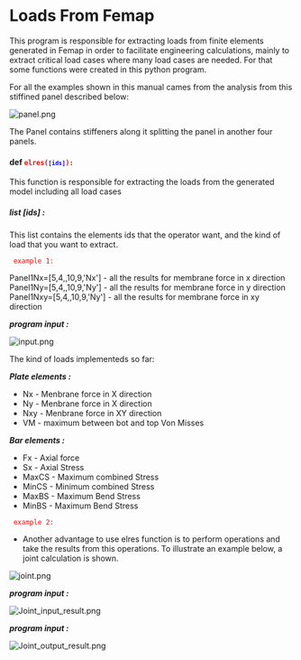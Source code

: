 # Loads From Femap 

This program is responsible for extracting loads from finite elements generated in Femap in order to facilitate engineering calculations, mainly to extract critical load cases where many load cases are needed. For that some functions were created in this python program.

For all the examples shown in this manual cames from the analysis from this stiffined panel described below:

![panel.png](attachment:panel.png)


The Panel contains stiffeners along it splitting the panel in another four panels.

            

#### def <code style="color:red">elres(<code style="color:blue">[ids]</code>):</code>
This function is responsible for extracting the loads from the generated model including all load cases

##### list [ids] :
This list contains the elements ids that the operator want, and the kind of load that you want to extract.

<code style="color:red"> example 1:</code>

Panel1Nx=[5,4,,10,9,'Nx'] - all the results for membrane force in x direction<br>
Panel1Ny=[5,4,,10,9,'Ny'] - all the results for membrane force in y direction<br>
Panel1Nxy=[5,4,,10,9,'Ny'] - all the results for membrane force in xy direction<br>

**_program input :_** 

![input.png](attachment:input.png)


The kind of loads implementeds so far:<br>

**_Plate elements :_**

 * Nx - Menbrane force in X direction <br>
 * Ny - Menbrane force in X direction
 * Nxy - Menbrane force in XY direction
 * VM - maximum between bot and top Von Misses
 
**_Bar elements :_**

* Fx - Axial force<br>
* Sx - Axial Stress<br>
* MaxCS - Maximum combined Stress<br>
* MinCS - Minimum combined Stress<br>
* MaxBS - Maximum Bend Stress<br>
* MinBS - Maximum Bend Stress<br>

<code style="color:red"> example 2:</code>

- Another advantage to use elres function is to perform operations and take the results from this operations. To illustrate an example below, a joint calculation is shown.


![joint.png](attachment:joint.png)


**_program input :_** 


![Joint_input_result.png](attachment:Joint_input_result.png)


**_program input :_** 


![Joint_output_result.png](attachment:Joint_output_result.png)